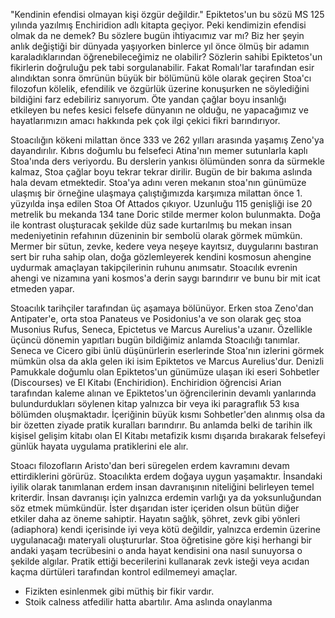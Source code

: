 
"Kendinin efendisi olmayan kişi özgür değildir." Epiktetos'un bu sözü MS 125 yılında yazılmış Enchiridion adlı kitapta geçiyor. Peki kendimizin efendisi olmak da ne demek? Bu sözlere bugün ihtiyacımız var mı? Biz her şeyin anlık değiştiği bir dünyada yaşıyorken binlerce yıl önce ölmüş bir adamın karaladıklarından öğrenebileceğimiz ne olabilir? Sözlerin sahibi Epiktetos'un fikirlerin doğruluğu pek tabi sorgulanabilir. Fakat Romalı'lar tarafından esir alındıktan sonra ömrünün büyük bir bölümünü köle olarak geçiren Stoa'cı filozofun kölelik, efendilik ve özgürlük üzerine konuşurken ne söylediğini bildiğini farz edebiliriz sanıyorum. Öte yandan çağlar boyu insanlığı etkileyen bu nefes kesici felsefe dünyanın ne olduğu, ne yapacağımız ve hayatlarımızın amacı hakkında pek çok ilgi çekici fikri barındırıyor.

Stoacılığın kökeni milattan önce 333 ve 262 yılları arasında yaşamış Zeno'ya dayandırılır. Kıbrıs doğumlu bu felsefeci Atina'nın memer sutunlarla kaplı Stoa'ında ders veriyordu. Bu derslerin yankısı ölümünden sonra da sürmekle kalmaz, Stoa çağlar boyu tekrar tekrar dirilir. Bugün de bir bakıma aslında hala devam etmektedir. Stoa'ya adını veren mekanın stoa'nın günümüze ulaşmış bir örneğine ulaşmaya çalıştığımızda karşımıza milattan önce 1. yüzyılda inşa edilen Stoa Of Attados çıkıyor. Uzunluğu 115 genişliği ise 20 metrelik bu mekanda 134 tane Doric stilde mermer kolon bulunmakta. Doğa ile kontrast oluşturacak şekilde düz sade kurtarılmış bu mekan insan medeniyetinin refahının düzeninin bir sembolü olarak görmek mümkün. Mermer bir sütun, zevke, kedere veya neşeye kayıtsız, duygularını bastıran sert bir ruha sahip olan, doğa gözlemleyerek kendini kosmosun ahengine uydurmak amaçlayan takipçilerinin ruhunu anımsatır. Stoacılık evrenin ahengi ve nizamına yani kosmos'a derin saygı barındırır ve bunu bir mit icat etmeden yapar.

Stoacılık tarihçiler tarafından üç aşamaya bölünüyor. Erken stoa Zeno'dan Antipater'e, orta stoa Panateus ve Posidonius'a ve son olarak geç stoa Musonius Rufus, Seneca, Epictetus ve Marcus Aurelius'a uzanır. Özellikle üçüncü dönemin yapıtları bugün bildiğimiz anlamda Stoacılığı tanımlar. Seneca ve Cicero gibi ünlü düşünürlerin eserlerinde Stoa'nın izlerini görmek mümkün olsa da akla gelen iki isim Epiktetos ve Marcus Aurelius'dur. Denizli Pamukkale doğumlu olan Epiktetos'un günümüze ulaşan iki eseri Sohbetler (Discourses) ve El Kitabı (Enchiridion). Enchiridion öğrencisi Arian tarafından kaleme alınan ve Epiktetos'un öğrencilerinin devamlı yanlarında bulundurdukları söylenen kitap yalnızca bir veya iki paragraflık 53 kısa bölümden oluşmaktadır. İçeriğinin büyük kısmı Sohbetler'den alınmış olsa da bir özetten ziyade pratik kuralları barındırır. Bu anlamda belki de tarihin ilk kişisel gelişim kitabı olan El Kitabı metafizik kısmı dışarıda bırakarak felsefeyi günlük hayata uygulama pratiklerini ele alır.

Stoacı filozofların Aristo'dan beri süregelen erdem kavramını devam ettirdiklerini görürüz. Stoacılıkta erdem doğaya uygun yaşamaktır. İnsandaki iyilik olarak tanımlanan erdem insan davranışının niteliğini belirleyen temel kriterdir. İnsan davranışı için yalnızca erdemin varlığı ya da yoksunluğundan söz etmek mümkündür. İster dışarıdan ister içeriden olsun bütün diğer etkiler daha az öneme sahiptir. Hayatın sağlık, şöhret, zevk gibi yönleri (adiaphora) kendi içerisinde iyi veya kötü değildir, yalnızca erdemin üzerine uygulanacağı materyali oluştururlar. Stoa öğretisine göre kişi herhangi bir andaki yaşam tecrübesini o anda hayat kendisini ona nasıl sunuyorsa o şekilde algılar. Pratik ettiği becerilerini kullanarak zevk isteği veya acıdan kaçma dürtüleri tarafından kontrol edilmemeyi amaçlar.

* Fizikten esinlenmek gibi müthiş bir fikir vardır. 
* Stoik calness atfedilir hatta abartılır. Ama aslında onaylanma
